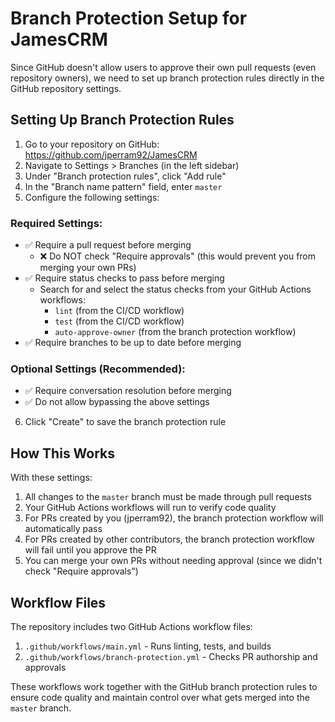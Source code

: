 # Branch Protection Setup for JamesCRM

Since GitHub doesn't allow users to approve their own pull requests (even repository owners), we need to set up branch protection rules directly in the GitHub repository settings.

## Setting Up Branch Protection Rules

1. Go to your repository on GitHub: https://github.com/jperram92/JamesCRM
2. Navigate to Settings > Branches (in the left sidebar)
3. Under "Branch protection rules", click "Add rule"
4. In the "Branch name pattern" field, enter `master`
5. Configure the following settings:

### Required Settings:
- ✅ Require a pull request before merging
  - ❌ Do NOT check "Require approvals" (this would prevent you from merging your own PRs)
- ✅ Require status checks to pass before merging
  - Search for and select the status checks from your GitHub Actions workflows:
    - `lint` (from the CI/CD workflow)
    - `test` (from the CI/CD workflow)
    - `auto-approve-owner` (from the branch protection workflow)
- ✅ Require branches to be up to date before merging

### Optional Settings (Recommended):
- ✅ Require conversation resolution before merging
- ✅ Do not allow bypassing the above settings

6. Click "Create" to save the branch protection rule

## How This Works

With these settings:
1. All changes to the `master` branch must be made through pull requests
2. Your GitHub Actions workflows will run to verify code quality
3. For PRs created by you (jperram92), the branch protection workflow will automatically pass
4. For PRs created by other contributors, the branch protection workflow will fail until you approve the PR
5. You can merge your own PRs without needing approval (since we didn't check "Require approvals")

## Workflow Files

The repository includes two GitHub Actions workflow files:

1. `.github/workflows/main.yml` - Runs linting, tests, and builds
2. `.github/workflows/branch-protection.yml` - Checks PR authorship and approvals

These workflows work together with the GitHub branch protection rules to ensure code quality and maintain control over what gets merged into the `master` branch.

